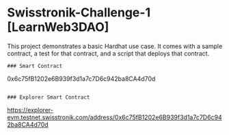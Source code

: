 # Swisstronik-Challenge-1 [LearnWeb3DAO]
This project demonstrates a basic Hardhat use case. It comes with a sample contract, a test for that contract, and a script that deploys that contract.

```
### Smart Contract
```
0x6c75fB1202e6B939f3d1a7c7D6c942ba8CA4d70d
```

### Explorer Smart Contract
```
https://explorer-evm.testnet.swisstronik.com/address/0x6c75fB1202e6B939f3d1a7c7D6c942ba8CA4d70d
```